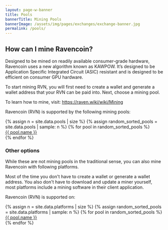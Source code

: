 ```yaml
---
layout: page-w-banner
title: Pools
bannerTitle: Mining Pools
bannerImage: /assets/img/pages/exchanges/exchange-banner.jpg
permalink: /pools/
---
```


<h2>How can I mine Ravencoin?</h2>
<p>Designed to be mined on readily available consumer-grade hardware, Ravencoin uses a new algorithm known as KAWPOW. It’s designed to be Application Specific Integrated Circuit (ASIC) resistant and is designed to be efficient on consumer GPU hardware.</p>
<p>To start mining RVN, you will first need to create a wallet and generate a wallet address that your RVN can be paid into. Next, choose a mining pool.</p>
<p>To learn how to mine, visit: <a href="https://raven.wiki/wiki/Mining" target="_blank" rel="noopener">https://raven.wiki/wiki/Mining</a></p>
<p class="mb-8">Ravencoin (RVN) is supported by the following mining pools:</p>
<div class="flex flex-wrap">
  {% assign n = site.data.pools | size %}
  {% assign random_sorted_pools = site.data.pools | sample: n %}
  {% for pool in random_sorted_pools %}
  <div class="mb-2 px-2 sm:w-1/2 md:w-1/3 text-center">
    <div class="bg-grey-lighter max-w-sm rounded overflow-hidden shadow-md hover:by-grey">
      <span class="mb-0"><a class="block p-4" href="{{ pool.url }}" target="_blank">{{ pool.name }}</a></span>
    </div>
  </div>
  {% endfor %}
</div>

<h3>Other options</h3>
<p>While these are not mining pools in the traditional sense, you can also mine Ravencoin with following platforms.</p>
<p>Most of the time you don't have to create a wallet or generate a wallet address. You also don't have to download and update a miner yourself, most platforms include a mining software in their client application.</p>

<p class="mb-8">Ravencoin (RVN) is supported on:</p>
<div class="flex flex-wrap">
  {% assign n = site.data.platforms | size %}
  {% assign random_sorted_pools = site.data.platforms | sample: n %}
  {% for pool in random_sorted_pools %}
  <div class="mb-2 px-2 sm:w-1/2 md:w-1/3 text-center">
    <div class="bg-grey-lighter max-w-sm rounded overflow-hidden shadow-md hover:by-grey">
      <span class="mb-0"><a class="block p-4" href="{{ pool.url }}" target="_blank">{{ pool.name }}</a></span>
    </div>
  </div>
  {% endfor %}
</div>